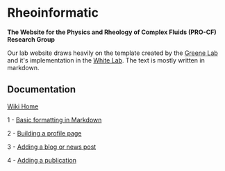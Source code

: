 # Rheoinformatic

**The Website for the Physics and Rheology of Complex Fluids (PRO-CF) Research Group**

Our lab website draws heavily on the template created by the [Greene Lab](https://github.com/greenelab/lab-website-template) and it's implementation in the [White Lab](https://github.com/QuantMarineEcoLab/quantmarineecolab.github.io). The text is mostly written in markdown.

## Documentation

[Wiki Home](https://github.com/procf/procf.github.io/wiki)

1 - [Basic formatting in Markdown](https://github.com/procf/procf.github.io/wiki/1-Basic-Formatting-with-Markdown)

2 - [Building a profile page](https://github.com/procf/procf.github.io/wiki/2-Adding-Your-Profile-Page)

3 - [Adding a blog or news post](https://github.com/procf/procf.github.io/wiki/3-Adding-a-Post)

4 - [Adding a publication](https://github.com/procf/procf.github.io/wiki/4-Publications)

